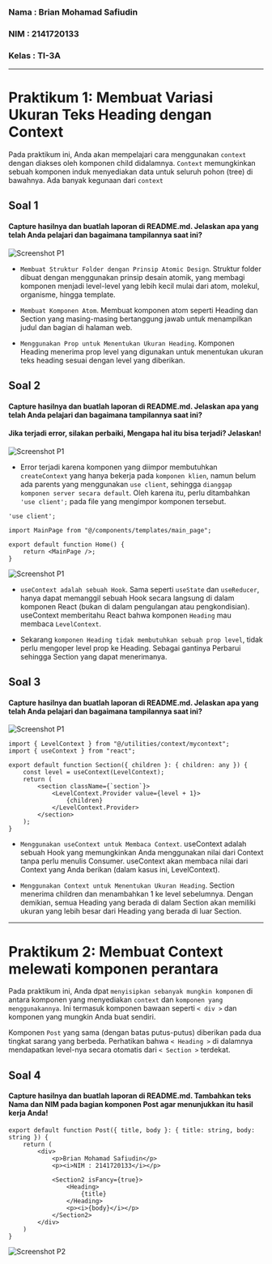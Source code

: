 ### Nama : Brian Mohamad Safiudin
### NIM : 2141720133
### Kelas : TI-3A
---

# Praktikum 1: Membuat Variasi Ukuran Teks Heading dengan Context

Pada praktikum ini, Anda akan mempelajari cara menggunakan `context` dengan diakses oleh komponen child didalamnya. `Context` memungkinkan sebuah komponen induk menyediakan data untuk seluruh pohon (tree) di bawahnya. Ada banyak kegunaan dari `context`

## Soal 1
#### Capture hasilnya dan buatlah laporan di README.md. Jelaskan apa yang telah Anda pelajari dan bagaimana tampilannya saat ini?

![Screenshot P1](assets-report/praktikum1.jpg)

- `Membuat Struktur Folder dengan Prinsip Atomic Design`. Struktur folder dibuat dengan menggunakan prinsip desain atomik, yang membagi komponen menjadi level-level yang lebih kecil mulai dari atom, molekul, organisme, hingga template.

- `Membuat Komponen Atom`. Membuat komponen atom seperti Heading dan Section yang masing-masing bertanggung jawab untuk menampilkan judul dan bagian di halaman web.

- `Menggunakan Prop untuk Menentukan Ukuran Heading`. Komponen Heading menerima prop level yang digunakan untuk menentukan ukuran teks heading sesuai dengan level yang diberikan.

## Soal 2
#### Capture hasilnya dan buatlah laporan di README.md. Jelaskan apa yang telah Anda pelajari dan bagaimana tampilannya saat ini?
#### Jika terjadi error, silakan perbaiki, Mengapa hal itu bisa terjadi? Jelaskan!

![Screenshot P1](assets-report/praktikum1soal2a.jpg)

- Error terjadi karena komponen yang diimpor membutuhkan `createContext` yang hanya bekerja pada `komponen klien`, namun belum ada parents yang menggunakan `use client`, sehingga `dianggap komponen server secara default`. Oleh karena itu, perlu ditambahkan `'use client';` pada file yang mengimpor komponen tersebut.

```tsx
'use client';

import MainPage from "@/components/templates/main_page";

export default function Home() {
    return <MainPage />;
}
```

![Screenshot P1](assets-report/praktikum1soal2b.jpg)

- `useContext adalah sebuah Hook`. Sama seperti `useState` dan `useReducer`, hanya dapat memanggil sebuah Hook secara langsung di dalam komponen React (bukan di dalam pengulangan atau pengkondisian). useContext memberitahu React bahwa komponen `Heading` mau membaca `LevelContext`.

- Sekarang `komponen Heading tidak membutuhkan sebuah prop level`, tidak perlu mengoper level prop ke Heading. Sebagai gantinya Perbarui sehingga Section yang dapat menerimanya.

## Soal 3
#### Capture hasilnya dan buatlah laporan di README.md. Jelaskan apa yang telah Anda pelajari dan bagaimana tampilannya saat ini?

![Screenshot P1](assets-report/praktikum1soal3.jpg)

```tsx
import { LevelContext } from "@/utilities/context/mycontext";
import { useContext } from "react";

export default function Section({ children }: { children: any }) {
    const level = useContext(LevelContext);
    return (
        <section className={`section`}>
            <LevelContext.Provider value={level + 1}>
                {children}
            </LevelContext.Provider>
        </section>
    );
}
```

- `Menggunakan useContext untuk Membaca Context`. useContext adalah sebuah Hook yang memungkinkan Anda menggunakan nilai dari Context tanpa perlu menulis Consumer. useContext akan membaca nilai dari Context yang Anda berikan (dalam kasus ini, LevelContext).

- `Menggunakan Context untuk Menentukan Ukuran Heading`. Section menerima children dan menambahkan 1 ke level sebelumnya. Dengan demikian, semua Heading yang berada di dalam Section akan memiliki ukuran yang lebih besar dari Heading yang berada di luar Section.

---

# Praktikum 2: Membuat Context melewati komponen perantara

Pada praktikum ini, Anda dpat `menyisipkan sebanyak mungkin komponen` di antara komponen yang menyediakan `context` dan `komponen yang menggunakannya`. Ini termasuk komponen bawaan seperti `< div >` dan komponen yang mungkin Anda buat sendiri.

Komponen `Post` yang sama (dengan batas putus-putus) diberikan pada dua tingkat sarang yang berbeda. Perhatikan bahwa `< Heading >` di dalamnya mendapatkan level-nya secara otomatis dari `< Section >` terdekat.

## Soal 4
#### Capture hasilnya dan buatlah laporan di README.md. Tambahkan teks Nama dan NIM pada bagian komponen Post agar menunjukkan itu hasil kerja Anda!

```tsx
export default function Post({ title, body }: { title: string, body: string }) {
    return (
        <div>
            <p>Brian Mohamad Safiudin</p>
            <p><i>NIM : 2141720133</i></p>
            
            <Section2 isFancy={true}>
                <Heading>
                    {title}
                </Heading>
                <p><i>{body}</i></p>
            </Section2>
        </div>
    )
}
```

![Screenshot P2](assets-report/praktikum2soal4.jpg)

```tsx